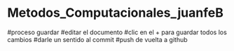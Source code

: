 # Metodos_Computacionales_juanfeB
#proceso guardar
#editar el documento
#clic en el + para guardar todos los cambios
#darle un sentido al commit 
#push de vuelta a github 
